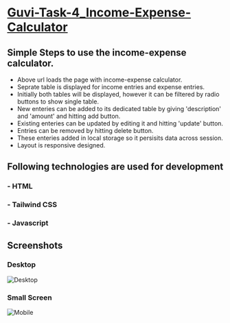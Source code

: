 # [Guvi-Task-4_Income-Expense-Calculator](https://guvi-task-4-income-expense-calc-calc.vercel.app/)
## Simple Steps to use the income-expense calculator.
- Above url loads the page with income-expense calculator.
- Seprate table is displayed for income entries and expense entries.
- Initially both tables will be displayed, however it can be filtered by radio buttons to show single table.
- New enteries can be added to its dedicated table by giving 'description' and 'amount' and hitting add button.
- Existing enteries can be updated by editing it and hitting 'update' button.
- Entries can be removed by hitting delete button.
- These enteries added in local storage so it persisits data across session.
- Layout is responsive designed.

## Following technologies are used for development
  ### - HTML
  ### - Tailwind CSS
  ### - Javascript

## Screenshots
### Desktop
![Desktop](https://github.com/user-attachments/assets/02ac58d2-9eee-41ee-b69d-ae8ce0090882)

### Small Screen
![Mobile](https://github.com/user-attachments/assets/4a03f9a5-92f0-4e69-9841-c0af3bfc6503)



